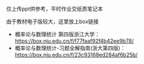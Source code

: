 仅上传ppt供参考，平时作业交纸质笔记本

由于教材电子版较大，这里放上box链接
- 概率论与数理统计 第四版浙江大学：https://box.nju.edu.cn/f/f77faaf92f4b42ee9b78/
- 概率论与数理统计-习题全解指南(浙大第四版)：https://box.nju.edu.cn/f/23c93168ed284af6b25b/
